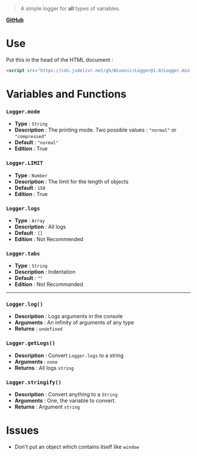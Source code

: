 > A simple logger for **all** types of variables.

**[GitHub](https://github.com/Wixonic/Logger/)**

# Use

Put this in the head of the HTML document :

```html
<script src="https://cdn.jsdelivr.net/gh/Wixonic/Logger@1.0/Logger.min.js"></script>
```

# Variables and Functions

### `Logger.mode`
- **Type** : `String`
- **Description** : The printing mode. Two possible values : `"normal"` or `"compressed"`
- **Default** : `"normal"`
- **Edition** : True

### `Logger.LIMIT`
- **Type** : `Number`
- **Description** : The limit for the length of objects
- **Default** : `150`
- **Edition** : True

### `Logger.logs`
- **Type** : `Array`
- **Description** : All logs
- **Default** : `[]`
- **Edition** : Not Recommended

### `Logger.tabs`
- **Type** : `String`
- **Description** : Indentation
- **Default** : `""`
- **Edition** : Not Recommanded

---

### `Logger.log()`
- **Description** : Logs arguments in the console
- **Arguments** : An infinity of arguments of any type
- **Returns** : `undefined`

### `Logger.getLogs()`
- **Description** : Convert `Logger.logs` to a string
- **Arguments** : `none`
- **Returns** : All logs `string`

### `Logger.stringify()`
- **Description** : Convert anything to a `String`
- **Arguments** : One, the variable to convert.
- **Returns** : Argument `string`

# Issues

- Don't put an object which contains itself like `window`
